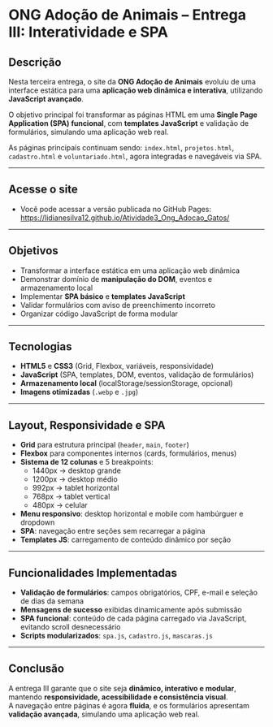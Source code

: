 # ONG Adoção de Animais – Entrega III: Interatividade e SPA

## Descrição
Nesta terceira entrega, o site da **ONG Adoção de Animais** evoluiu de uma interface estática para uma **aplicação web dinâmica e interativa**, utilizando **JavaScript avançado**.  

O objetivo principal foi transformar as páginas HTML em uma **Single Page Application (SPA) funcional**, com **templates JavaScript** e validação de formulários, simulando uma aplicação web real.

As páginas principais continuam sendo: `index.html`, `projetos.html`, `cadastro.html` e `voluntariado.html`, agora integradas e navegáveis via SPA.

---

## Acesse o site
- Você pode acessar a versão publicada no GitHub Pages:  
  https://lidianesilva12.github.io/Atividade3_Ong_Adocao_Gatos/

---

## Objetivos
- Transformar a interface estática em uma aplicação web dinâmica  
- Demonstrar domínio de **manipulação do DOM**, eventos e armazenamento local  
- Implementar **SPA básico** e **templates JavaScript**  
- Validar formulários com aviso de preenchimento incorreto  
- Organizar código JavaScript de forma modular  

---

## Tecnologias
- **HTML5** e **CSS3** (Grid, Flexbox, variáveis, responsividade)  
- **JavaScript** (SPA, templates, DOM, eventos, validação de formulários)  
- **Armazenamento local** (localStorage/sessionStorage, opcional)  
- **Imagens otimizadas** (`.webp` e `.jpg`)  

---

## Layout, Responsividade e SPA
- **Grid** para estrutura principal (`header`, `main`, `footer`)  
- **Flexbox** para componentes internos (cards, formulários, menus)  
- **Sistema de 12 colunas** e 5 breakpoints:  
  - 1440px → desktop grande  
  - 1200px → desktop médio  
  - 992px  → tablet horizontal  
  - 768px  → tablet vertical  
  - 480px  → celular  
- **Menu responsivo**: desktop horizontal e mobile com hambúrguer e dropdown  
- **SPA**: navegação entre seções sem recarregar a página  
- **Templates JS**: carregamento de conteúdo dinâmico por seção  

---

## Funcionalidades Implementadas
- **Validação de formulários**: campos obrigatórios, CPF, e-mail e seleção de dias da semana  
- **Mensagens de sucesso** exibidas dinamicamente após submissão  
- **SPA funcional**: conteúdo de cada página carregado via JavaScript, evitando scroll desnecessário  
- **Scripts modularizados**: `spa.js`, `cadastro.js`, `mascaras.js`  

---

## Conclusão
A entrega III garante que o site seja **dinâmico, interativo e modular**, mantendo **responsividade, acessibilidade e consistência visual**.  
A navegação entre páginas é agora **fluida**, e os formulários apresentam **validação avançada**, simulando uma aplicação web real.
